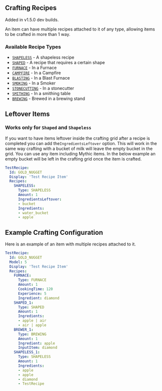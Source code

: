 Crafting Recipes
----------------
Added in v1.5.0 dev builds.

An item can have multiple recipes attached to it of any type, allowing items to be crafted in more than 1 way.

### Available Recipe Types
- [`SHAPELESS`](Recipes/Shapeless) - A shapeless recipe
- [`SHAPED`](Recipes/Shaped) - A recipe that requires a certain shape
- [`FURNACE`](Recipes/Furnace) - In a Furnace
- [`CAMPFIRE`](Recipes/Furnace) - In a Campfire
- [`BLASTING`](Recipes/Furnace) - In a Blast Furnace
- [`SMOKING`](Recipes/Furnace) - In a Smoker
- [`STONECUTTING`](Recipes/Stonecutting) - In a stonecutter
- [`SMITHING`](Recipes/Smithing) - In a smithing table
- [`BREWING`](Recipes/Brewing) - Brewed in a brewing stand

Leftover Items
----------------------
### Works only for `Shaped` and `Shapeless`

If you want to have items leftover inside the crafting grid after a recipe is completed you can add the`IngredientsLeftover` option. This will work in the same way crafting with a bucket of milk will leave the empty bucket in the grid. You can use any item including Mythic items. In the below example an empty bucket will be left in the crafting grid once the item is crafted.

```yaml
TestRecipe:
  Id: GOLD_NUGGET
  Display: 'Test Recipe Item'
  Recipes:
    SHAPELESS:
      Type: SHAPELESS
      Amount: 1
      IngredientsLeftover:
      - bucket
      Ingredients:
      - water_bucket
      - apple
```

Example Crafting Configuration
---------------------
Here is an example of an item with multiple recipes attached to it.
```yaml
TestRecipe:
  Id: GOLD_NUGGET
  Model: 5
  Display: 'Test Recipe Item'
  Recipes:
    FURNACE:
      Type: FURNACE
      Amount: 1
      CookingTime: 120
      Experience: 5
      Ingredient: diamond
    SHAPED_1:
      Type: SHAPED
      Amount: 1
      Ingredients:
      - apple | air
      - air | apple
    BREWER_1:
      Type: BREWING
      Amount: 1
      Ingredient: apple
      InputItem: diamond
    SHAPELESS_1:
      Type: SHAPELESS
      Amount: 1
      Ingredients:
      - apple
      - apple
      - diamond
      - TestRecipe
```